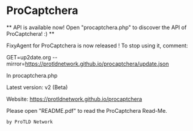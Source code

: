 # ProCaptchera

** API is available now! Open "procaptchera.php" to discover the API of ProCaptchera! :) **

FixyAgent for ProCaptchera is now released ! To stop using it, comment:

GET=up2date.org --mirror=https://protldnetwork.github.io/procaptchera/update.json

In procaptchera.php

Latest version: v2 (Beta)

Website: https://protldnetwork.github.io/procaptchera

Please open "README.pdf" to read the ProCaptchera Read-Me.

`by ProTLD Network`